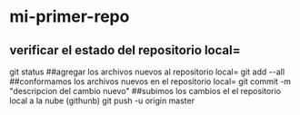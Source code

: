 # mi-primer-repo

## verificar el estado del repositorio local=
git status
##agregar los archivos nuevos al repositorio local=
git add --all
##conformamos los archivos nuevos en el repositorio local=
git commit -m "descripcion del cambio nuevo"
##subimos los cambios el el repositorio local a la nube (githunb)
git push -u origin master
